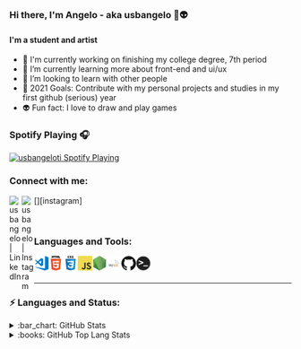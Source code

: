 ### Hi there, I'm Angelo - aka usbangelo 👋:alien:

#### I'm a student and artist

- 🔭 I'm currently working on finishing my college degree, 7th period
- 🌱 I’m currently learning more about front-end and ui/ux
- 👯 I’m looking to learn with other people
- 🥅 2021 Goals: Contribute with my personal projects and studies in my first github (serious) year
- 👽 Fun fact: I love to draw and play games

### Spotify Playing 🎧

[<img src="https://now-playing-codestackr.vercel.app/api/spotify-playing" alt="usbangeloti Spotify Playing" width="350" />](https://open.spotify.com/user/usbangeloti)

### Connect with me:

[<img align="left" alt="usbangelo | LinkedIn" width="22px" src="https://cdn.jsdelivr.net/npm/simple-icons@v3/icons/linkedin.svg" />][linkedin]
[<img align="left" alt="usbangelo | Instagram" width="22px" src="https://cdn.jsdelivr.net/npm/simple-icons@v3/icons/instagram.svg" />][instagram]

<br />

### Languages and Tools:

<img align="left" alt="Visual Studio Code" width="26px" src="https://raw.githubusercontent.com/github/explore/80688e429a7d4ef2fca1e82350fe8e3517d3494d/topics/visual-studio-code/visual-studio-code.png" />
<img align="left" alt="HTML5" width="26px" src="https://raw.githubusercontent.com/github/explore/80688e429a7d4ef2fca1e82350fe8e3517d3494d/topics/html/html.png" />
<img align="left" alt="CSS3" width="26px" src="https://raw.githubusercontent.com/github/explore/80688e429a7d4ef2fca1e82350fe8e3517d3494d/topics/css/css.png" />
<img align="left" alt="JavaScript" width="26px" src="https://raw.githubusercontent.com/github/explore/80688e429a7d4ef2fca1e82350fe8e3517d3494d/topics/javascript/javascript.png" />
<img align="left" alt="Node.js" width="26px" src="https://raw.githubusercontent.com/github/explore/80688e429a7d4ef2fca1e82350fe8e3517d3494d/topics/nodejs/nodejs.png" />
<img align="left" alt="MySQL" width="26px" src="https://raw.githubusercontent.com/github/explore/80688e429a7d4ef2fca1e82350fe8e3517d3494d/topics/mysql/mysql.png" />
<img align="left" alt="GitHub" width="26px" src="https://raw.githubusercontent.com/github/explore/78df643247d429f6cc873026c0622819ad797942/topics/github/github.png" />
<img align="left" alt="Terminal" width="26px" src="https://raw.githubusercontent.com/github/explore/80688e429a7d4ef2fca1e82350fe8e3517d3494d/topics/terminal/terminal.png" />

<br />
<br />

---
### :zap: Languages and Status:

<details>
  <summary>:bar_chart: GitHub Stats</summary>
        <img alt="usbangelo's GitHub Stats" src="https://github-readme-stats.codestackr.vercel.app/api?username=usbangelo&show_icons=true&hide_border=true&&hide=issues,prs&title_color=037ffc&bg_color=000000&text_color=ffffff&icon_color=037ffc&count_private=1"/>
</details>

<details>
  <summary>:books: GitHub Top Lang Stats</summary>
        <img alt="usbangelo's Top Lang Stats" src="https://github-readme-stats.vercel.app/api/top-langs/?username=usbangelo&layout=compact&&show_icons=true&hide_border=true&title_color=037ffc&bg_color=000000&text_color=ffffff&icon_color=037ffc)](https://github.com/usbangelo/github-readme-stats"/>   
</details>

[twitter]: https://twitter.com/putuserlater
[youtube]: https://youtube.com/putuserlater
[linkedin]: https://www.linkedin.com/in/usbangelo/
